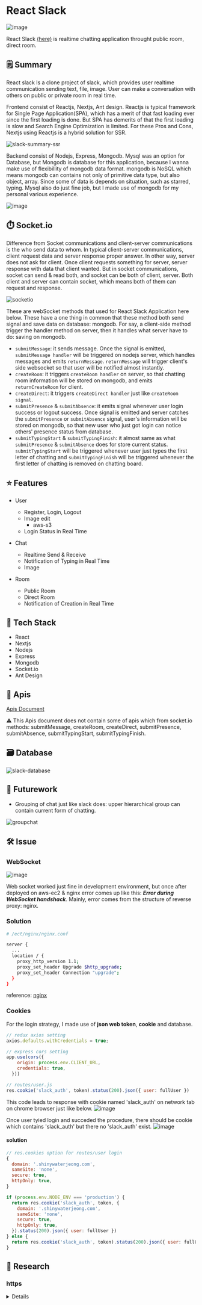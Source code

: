 # React Slack

![image](https://user-images.githubusercontent.com/44011462/107928529-c9320c80-6fbb-11eb-8dc6-efeb15ad0475.png)

React Slack [(here)](http://slack.shinywaterjeong.com) is realtime chatting application throught public room, direct room.

## 🗒️ Summary
React slack ls a clone project of slack, which provides user realtime communication sending text, file, image. User can make a conversation with others on public or private room in real time.

Frontend consist of Reactjs, Nextjs, Ant design. Reactjs is typical framework for Single Page Application(SPA), which has a merit of that fast loading ever since the first loading is done. But SPA has demerits of that the first loading is slow and Search Engine Optimization is limited.
For these Pros and Cons, Nextjs using Reactjs is a hybrid solution for SSR.

![slack-summary-ssr](https://user-images.githubusercontent.com/44011462/107926512-27112500-6fb9-11eb-8b9a-b18ee00cf81b.png)

Backend consist of Nodejs, Express, Mongodb. Mysql was an option for Database, but Mongodb is database for this application, because I wanna make use of flexibillity of mongodb data format. mongodb is NoSQL which means mongodb can contains not only of primitive data type, but also object, array. Since some of data is depends on situation, such as starred, typing. Mysql also do just fine job, but I made use of mongodb for my personal various experience.

![image](https://user-images.githubusercontent.com/44011462/107928663-f5e62400-6fbb-11eb-869a-ae20367f7ce2.png)


## ⏱️ Socket.io

Difference from Socket communications and client-server communications is the who send data to whom. In typical client-server communications, client request data and server response proper answer. In other way, server does not ask for client. Once client requests something for server, server response with data that client wanted. But in socket communications, socket can send & read both, and socket can be both of client, server. Both client and server can contain socket, which means both of them can request and response. 

![socketio](https://user-images.githubusercontent.com/44011462/107924148-d946ed80-6fb5-11eb-86a4-ae64524c0e4e.png)

These are webSocket methods that used for React Slack Application here below. These have a one thing in common that these method both send signal and save data on database: mongodb. For say, a client-side method trigger the handler method on server, then it handles what server have to do: saving on mongodb.
- `submitMessage`: it sends message. Once the signal is emitted, `submitMessage handler` will be triggered on nodejs server, which handles messages and emits `returnMessage`. `returnMessage` will trigger client's side websocket so that user will be notified almost instantly.
- `createRoom`: it triggers `createRoom handler` on server, so that chatting room information will be stored on mongodb, and emits `returnCreateRoom` for client. 
- `createDirect`: it triggers `createDirect handler` just like `createRoom signal`.
- `submitPresence` & `submitAbsence`: it emits signal whenever user login success or logout success. Once signal is emitted and server catches the `submitPresence` or `submitAbsence` signal, user's information will be stored on mongodb, so that new user who just got login can notice others' presence status from database.
- `submitTypingStart` & `submitTypingFinish`: it almost same as what `submitPresence` & `submitAbsence` does for store current status. `submitTypingStart` will be triggered whenever user just types the first letter of chatting and `submitTypingFinish` will be triggered whenever the first letter of chatting is removed on chatting board.


## ⭐ Features

- User
  - Register, Login, Logout
  - Image edit
    - aws-s3
  - Login Status in Real Time

- Chat 
  - Realtime Send & Receive
  - Notification of Typing in Real Time
  - Image

- Room
  - Public Room
  - Direct Room
  - Notification of Creation in Real Time 
  
## 🔧 Tech Stack
- React
- Nextjs
- Nodejs
- Express
- Mongodb
- Socket.io
- Ant Design

## 📶 Apis

[Apis Document](https://slack.api.shinywaterjeong.com/api-docs/)

⚠️ This Apis document does not contain some of apis which from socket.io methods: submitMessage, createRoom, createDirect, submitPresence, submitAbsence, submitTypingStart, submitTypingFinish.

## 🗃️ Database

![slack-database](https://user-images.githubusercontent.com/44011462/107945540-24232e00-6fd3-11eb-96e3-7ded55784585.png)

## 🚧 Futurework

- Grouping of chat just like slack does: upper hierarchical group can contain current form of chatting.

![groupchat](https://user-images.githubusercontent.com/44011462/108012653-3e015700-704d-11eb-9664-bb5e8e6dc9fc.png)

## 🛠️ Issue

### WebSocket
![image](https://user-images.githubusercontent.com/44011462/108018398-f84b8b00-705a-11eb-9ba8-e7a5ee03f98c.png)

Web socket worked just fine in development environment, but once after deployed on aws-ec2 & nginx error comes up like this: ***Error during WebSocket handshack***. Mainly, error comes from the structure of reverse proxy: nginx. 

### Solution 

```bash
# /ect/nginx/nginx.conf

server {
  ...
  location / {
    proxy_http_version 1.1;
    proxy_set_header Upgrade $http_upgrade;
    proxy_set_header Connection "upgrade";
  }
}
```

reference: [nginx](http://nginx.org/en/docs/http/websocket.html)

### Cookies

For the login strategy, I made use of **json web token**, **cookie** and database. 
```javascript
// redux axios setting
axios.defaults.withCredentials = true;

// express cors setting
app.use(cors({
    origin: process.env.CLIENT_URL,
    credentials: true,
  }))

// routes/user.js
res.cookie('slack_auth', token).status(200).json({ user: fullUser })
```

This code leads to response with cookie named 'slack_auth' on network tab on chrome browser just like below.
![image](https://user-images.githubusercontent.com/44011462/108150679-6ace7080-7118-11eb-96ed-754f40edbeed.png)

Once user tyied login and succeded the procedure, there should be cookie which contains 'slack_auth' but there no 'slack_auth' exist.
![image](https://user-images.githubusercontent.com/44011462/108150939-f8aa5b80-7118-11eb-8830-f60d7d31fbfe.png)

#### solution

```javascript
// res.cookies option for routes/user login
{
  domain: '.shinywaterjeong.com',
  sameSite: 'none',
  secure: true,
  httpOnly: true,
}

if (process.env.NODE_ENV === 'production') {
  return res.cookie('slack_auth', token, {
    domain: '.shinywaterjeong.com',
    sameSite: 'none',
    secure: true,
    httpOnly: true,
  }).status(200).json({ user: fullUser })
} else {
  return res.cookie('slack_auth', token).status(200).json({ user: fullUser })
}

```


## 🏫 Research

### https

<details>

#### nginx 

![nginx](https://user-images.githubusercontent.com/44011462/106407535-a3671c80-647f-11eb-97c7-72cc5fb66743.png)

##### ssl certification
```bash
$ sudo apt-get install nginx
$ sudo su
$ vim /etc/nginx/nginx.conf
# {
#   ...
#   server {
#     server_name slack.api.shinywaterjeong.com
#     listen 80;
#     location / {
#       proxy_set_header HOST $host;
#       proxy_pass http://localhost:3065;
#       proxy_redirect off;
#       # setting for websocket
#       proxy_http_version 1.1;
#       proxy_set_header Upgrade $http_upgrade;
#       proxy_set_header Connection "upgrade";
#     }
#   }
#   ...
# }
$ exit
$ sudo lsof -i tcp:80
  # port 80 should be idle
$ sudo apt install snapd
$ sudo snap install core; sudo snap refresh core
$ sudo snap install --classic certbot
$ sudo certbot --nginx
$ sudo certbot renew --dry-run
  # - - - - - - - - - - - - - - - - - - - - - - - - - - - - - - - - - - - - - - - -
  # Congratulations, all simulated renewals succeeded: 
  #   /etc/letsencrypt/live/yourDomainName/chine.pem (success)
  # - - - - - - - - - - - - - - - - - - - - - - - - - - - - - - - - - - - - - - - - 
```

##### success ssl setting
```bash
# /etc/nginx/nginx.conf
{
  ...
  server {
    server_name slack.api.shinywaterjeong.com
    listen 80;
    location / {
      proxy_set_header X-Forwarded-For $remote_addr;
      proxy_redirect off;
      proxy_pass http://localhost:3065;

      # WebSocket
      proxy_http_version 1.1;
      proxy_set_header Upgrade $http_upgrade;
      proxy_set_header Connection "upgrade";
      proxy_set_header Host $host;
    }

    listen 443 ssl; # managed by Certbot
    ssl_certificate /etc/letsencrypt/live/slack.api.shinywaterjeong.com/fullchain.pem; # managed by Certbot
    ssl_certificate_key /etc/letsencrypt/live/slack.api.shinywaterjeong.com/privkey.pem; # managed by Certbot
    include /etc/letsencrypt/options-ssl-nginx.conf; # managed by Certbot
    ssl_dhparam /etc/letsencrypt/ssl-dhparams.pem; # managed by Certbot
  }

  server {
    if ($host = slack.api.shinywaterjeong.com) {
      return 301 https://$host$request_uri;
    } # managed by Certbot

    server_name slack.api.shinywaterjeong.com
    listen 80;
    return 404; # managed by Certbot
  }
}
```

</details>